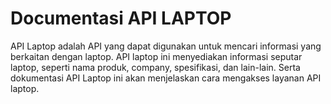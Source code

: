 # Documentasi API LAPTOP

API Laptop adalah API yang dapat digunakan untuk mencari informasi yang berkaitan dengan laptop. API laptop ini menyediakan informasi seputar laptop, seperti nama produk, company, spesifikasi, dan lain-lain. Serta dokumentasi API Laptop ini akan menjelaskan cara mengakses layanan API laptop.
